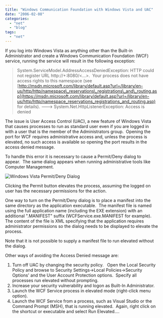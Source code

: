 ```yaml
---
title: "Windows Communication Foundation with Windows Vista and UAC"
date: "2006-02-08"
categories: 
  - "net"
  - "blog"
tags: 
  - "net"
---
```


If you log into Windows Vista as anything other than the Built-in Administrator and create a Windows Communication Foundation (WCF) service, running the service will result in the following exception:

> System.ServiceModel.AddressAccessDeniedException: HTTP could not register URL http://+:8080/<...>.  Your process does not have access rights to this namespace (see [http://msdn.microsoft.com/library/default.asp?url=/library/en-us/http/http/namespace\_reservations\_registrations\_and\_routing.asp](https://msdn.microsoft.com/library/default.asp?url=/library/en-us/http/http/namespace_reservations_registrations_and_routing.asp) for details). ---> System.Net.HttpListenerException: Access is denied

The issue is User Access Control (UAC), a new feature of Windows Vista that causes processes to run as standard user even if you are logged in with a user that is the member of the Administrators group.  Opening the port for WCF requires administrative access and, unless the process is elevated, no such access is available so opening the port results in the access denied message.

To handle this error it is necessary to cause a Permit/Deny dialog to appear.  The same dialog appears when running administrative tools like Computer Management.

![Windows Vista Permit/Deny Dialog](/wp-content/uploads/binary/WindowsCommunicationFoundationWCFWithWindowsVistaAndUAC/WindowsVistaPermitDenyDialog.JPG)

Clicking the Permit button elevates the process, assuming the logged on user has the necessary permissions for the action.

One way to turn on the Permit/Deny dialog is to place a manifest into the same directory as the application executable.  The manifest file is named using the full application name (including the EXE extension) with an additional ".MANIFEST" suffix (WCFService.exe.MANIFEST for example).  The content of the file is XML specifying that the application requires administrator permissions so the dialog needs to be displayed to elevate the process.

> <?xml version="1.0" encoding="UTF-8" standalone="yes"?> <assembly xmlns="urn:schemas-microsoft-com:asm.v1" manifestVersion="1.0"> <trustInfo xmlns="urn:schemas-microsoft-com:asm.v3"> <security> <requestedPrivileges> <requestedExecutionLevel level="requireAdministrator"> </requestedPrivileges> </security> </trustInfo> </assembly>

Note that it is not possible to supply a manifest file to run elevated without the dialog.

Other ways of avoiding the Access Denied message are:

1. Turn off UAC by changing the security policy.   Open the Local Security Policy and browse to Security Settings->Local Policies->Security Options' and the User Account Protection options.  Specify all processes run elevated without prompting.
2. Increase your security vulnerability and logon as Built-In Administrator.
3. Launch the WCF Service process in elevated mode (right-click menu option).
4. Launch the WCF Service from a process, such as Visual Studio or the Command Prompt (MSH), that is running elevated.  Again, right click on the shortcut or executable and select Run Elevated....
